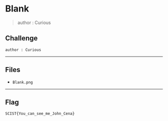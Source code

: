 # Blank
> author : Curious

## Challenge
```
author : Curious
```

---
## Files
- `Blank.png`

---
## Flag
```
SCIST{You_can_see_me_John_Cena}
```